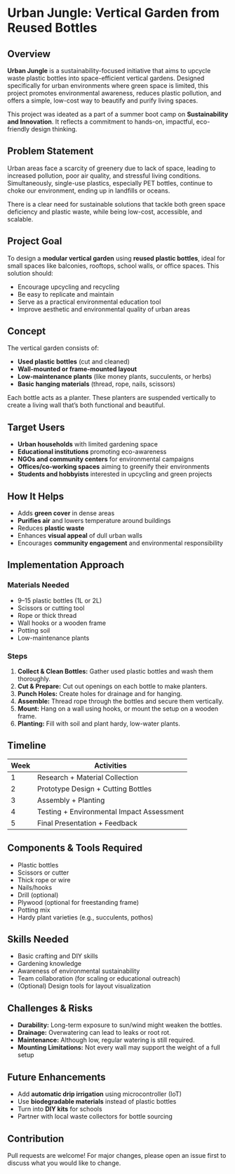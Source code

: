 # Urban Jungle: Vertical Garden from Reused Bottles

## Overview

**Urban Jungle** is a sustainability-focused initiative that aims to upcycle waste plastic bottles into space-efficient vertical gardens. Designed specifically for urban environments where green space is limited, this project promotes environmental awareness, reduces plastic pollution, and offers a simple, low-cost way to beautify and purify living spaces.

This project was ideated as a part of a summer boot camp on **Sustainability and Innovation**. It reflects a commitment to hands-on, impactful, eco-friendly design thinking.


## Problem Statement

Urban areas face a scarcity of greenery due to lack of space, leading to increased pollution, poor air quality, and stressful living conditions. Simultaneously, single-use plastics, especially PET bottles, continue to choke our environment, ending up in landfills or oceans.

There is a clear need for sustainable solutions that tackle both green space deficiency and plastic waste, while being low-cost, accessible, and scalable.



## Project Goal

To design a **modular vertical garden** using **reused plastic bottles**, ideal for small spaces like balconies, rooftops, school walls, or office spaces. This solution should:
- Encourage upcycling and recycling
- Be easy to replicate and maintain
- Serve as a practical environmental education tool
- Improve aesthetic and environmental quality of urban areas



## Concept

The vertical garden consists of:
- **Used plastic bottles** (cut and cleaned)
- **Wall-mounted or frame-mounted layout**
- **Low-maintenance plants** (like money plants, succulents, or herbs)
- **Basic hanging materials** (thread, rope, nails, scissors)

Each bottle acts as a planter. These planters are suspended vertically to create a living wall that’s both functional and beautiful.



## Target Users

- **Urban households** with limited gardening space
- **Educational institutions** promoting eco-awareness
- **NGOs and community centers** for environmental campaigns
- **Offices/co-working spaces** aiming to greenify their environments
- **Students and hobbyists** interested in upcycling and green projects



## How It Helps

- Adds **green cover** in dense areas
- **Purifies air** and lowers temperature around buildings
- Reduces **plastic waste**
- Enhances **visual appeal** of dull urban walls
- Encourages **community engagement** and environmental responsibility



## Implementation Approach

### Materials Needed
- 9–15 plastic bottles (1L or 2L)
- Scissors or cutting tool
- Rope or thick thread
- Wall hooks or a wooden frame
- Potting soil
- Low-maintenance plants

### Steps
1. **Collect & Clean Bottles:** Gather used plastic bottles and wash them thoroughly.
2. **Cut & Prepare:** Cut out openings on each bottle to make planters.
3. **Punch Holes:** Create holes for drainage and for hanging.
4. **Assemble:** Thread rope through the bottles and secure them vertically.
5. **Mount:** Hang on a wall using hooks, or mount the setup on a wooden frame.
6. **Planting:** Fill with soil and plant hardy, low-water plants.



## Timeline

| Week | Activities |
|------|------------|
| 1    | Research + Material Collection |
| 2    | Prototype Design + Cutting Bottles |
| 3    | Assembly + Planting |
| 4    | Testing + Environmental Impact Assessment |
| 5    | Final Presentation + Feedback |



## Components & Tools Required

- Plastic bottles
- Scissors or cutter
- Thick rope or wire
- Nails/hooks
- Drill (optional)
- Plywood (optional for freestanding frame)
- Potting mix
- Hardy plant varieties (e.g., succulents, pothos)



## Skills Needed

- Basic crafting and DIY skills
- Gardening knowledge
- Awareness of environmental sustainability
- Team collaboration (for scaling or educational outreach)
- (Optional) Design tools for layout visualization


## Challenges & Risks

- **Durability:** Long-term exposure to sun/wind might weaken the bottles.
- **Drainage:** Overwatering can lead to leaks or root rot.
- **Maintenance:** Although low, regular watering is still required.
- **Mounting Limitations:** Not every wall may support the weight of a full setup



## Future Enhancements

- Add **automatic drip irrigation** using microcontroller (IoT)
- Use **biodegradable materials** instead of plastic bottles
- Turn into **DIY kits** for schools
- Partner with local waste collectors for bottle sourcing



## Contribution

Pull requests are welcome! For major changes, please open an issue first to discuss what you would like to change.

